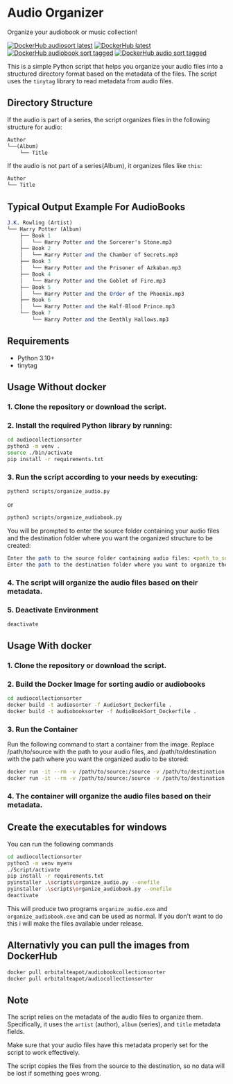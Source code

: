 # Audio Organizer

Organize your audiobook or music collection!

[![DockerHub audiosort latest](https://github.com/orbitalteapot/audiocollectionsorter/actions/workflows/docker-audiosort-latest.yml/badge.svg)](https://github.com/orbitalteapot/audiocollectionsorter/actions/workflows/docker-audiosort-latest.yml)
[![DockerHub latest](https://github.com/orbitalteapot/audiocollectionsorter/actions/workflows/docker-audiobooksort-latest.yml/badge.svg)](https://github.com/orbitalteapot/audiocollectionsorter/actions/workflows/docker-audiobooksort-latest.yml)
[![DockerHub audiobook sort tagged](https://github.com/orbitalteapot/audiocollectionsorter/actions/workflows/docker-audiobooksort.yml/badge.svg)](https://github.com/orbitalteapot/audiocollectionsorter/actions/workflows/docker-audiobooksort.yml)
[![DockerHub audio sort tagged](https://github.com/orbitalteapot/audiocollectionsorter/actions/workflows/docker-audiosort.yml/badge.svg)](https://github.com/orbitalteapot/audiocollectionsorter/actions/workflows/docker-audiosort.yml)

This is a simple Python script that helps you organize your audio files into a structured directory format based on the metadata of the files. The script uses the `tinytag` library to read metadata from audio files.

## Directory Structure
If the audio is part of a series, the script organizes files in the following structure for audio:

```mathematica
Author
└──(Album)
    └── Title
```


If the audio is not part of a series(Album), it organizes files like `this`:

```mathematica
Author
└── Title
```

## Typical Output Example For AudioBooks
```mathematica
J.K. Rowling (Artist)
└── Harry Potter (Album)
    ├── Book 1
    │   └── Harry Potter and the Sorcerer's Stone.mp3
    ├── Book 2
    │   └── Harry Potter and the Chamber of Secrets.mp3
    ├── Book 3
    │   └── Harry Potter and the Prisoner of Azkaban.mp3
    ├── Book 4
    │   └── Harry Potter and the Goblet of Fire.mp3
    ├── Book 5
    │   └── Harry Potter and the Order of the Phoenix.mp3
    ├── Book 6
    │   └── Harry Potter and the Half-Blood Prince.mp3
    └── Book 7
        └── Harry Potter and the Deathly Hallows.mp3

```

## Requirements

- Python 3.10+
- tinytag

## Usage Without docker

### 1. Clone the repository or download the script.

### 2. Install the required Python library by running:

```sh
cd audiocollectionsorter
python3 -m venv .
source ./bin/activate
pip install -r requirements.txt
```

### 3. Run the script according to your needs by executing:
```sh
python3 scripts/organize_audio.py
```
or
```sh
python3 scripts/organize_audiobook.py
```
You will be prompted to enter the source folder containing your audio files and the destination folder where you want the organized structure to be created:

```mathematica
Enter the path to the source folder containing audio files: <path_to_source_folder>
Enter the path to the destination folder where you want to organize the audio: <path_to_destination_folder>
```

### 4. The script will organize the audio files based on their metadata.

### 5. Deactivate Environment
```sh
deactivate
```

## Usage With docker
### 1. Clone the repository or download the script.
### 2. Build the Docker Image for sorting audio or audiobooks
```sh
cd audiocollectionsorter
docker build -t audiosorter -f AudioSort_Dockerfile .
docker build -t audiobooksorter -f AudioBookSort_Dockerfile .
```

### 3. Run the Container
Run the following command to start a container from the image. Replace /path/to/source with the path to your audio files, and /path/to/destination with the path where you want the organized audio to be stored:
```sh
docker run -it --rm -v /path/to/source:/source -v /path/to/destination:/destination audiosorter
docker run -it --rm -v /path/to/source:/source -v /path/to/destination:/destination audiobooksorter
```

### 4. The container will organize the audio files based on their metadata.

## Create the executables for windows
You can run the following commands
```sh
cd audiocollectionsorter
python3 -m venv myenv
./Script/activate
pip install -r requirements.txt
pyinstaller .\scripts\organize_audio.py --onefile
pyinstaller .\scripts\organize_audiobook.py --onefile
deactivate
```
This will produce two programs `organize_audio.exe` and `organize_audiobook.exe` and can be used as normal. If you don't want to do this i will make the files available under release.

## Alternativly you can pull the images from DockerHub
```sh
docker pull orbitalteapot/audiobookcollectionsorter
docker pull orbitalteapot/audiocollectionsorter
```
## Note

The script relies on the metadata of the audio files to organize them. Specifically, it uses the `artist` (author), `album` (series), and `title` metadata fields.

Make sure that your audio files have this metadata properly set for the script to work effectively.

The script copies the files from the source to the destination, so no data will be lost if something goes wrong.
